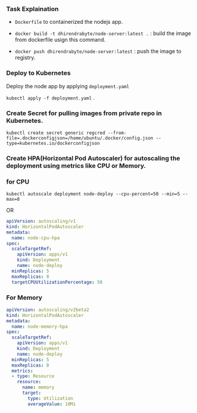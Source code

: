 ### Task Explaination

* `Dockerfile` to containerized the nodejs app.

* ` docker build -t dhirendrabyte/node-server:latest . ` : build the image from dockerfile usign this command.

* ` docker push dhirendrabyte/node-server:latest ` : push the image to registry.

### Deploy to Kubernetes

Deploy the node app by applying `deployment.yaml`

 `kubectl apply -f deployment.yaml` .

### Create  Secret for pulling images from private repo in Kubernetes.

` kubectl create secret generic regcred --from-file=.dockerconfigjson=/home/ubuntu/.docker/config.json --type=kubernetes.io/dockerconfigjson `


### Create HPA(Horizontal Pod Autoscaler) for autoscaling the deployment using metrics like CPU or Memory.

### for CPU
` kubectl autoscale deployment node-deploy --cpu-percent=50 --min=5 --max=8 `

OR

```yaml
apiVersion: autoscaling/v1
kind: HorizontalPodAutoscaler
metadata:
  name: node-cpu-hpa
spec:
  scaleTargetRef:
    apiVersion: apps/v1
    kind: Deployment
    name: node-deploy
  minReplicas: 5
  maxReplicas: 8
  targetCPUUtilizationPercentage: 50
```




### For Memory

```yaml
apiVersion: autoscaling/v2beta2 
kind: HorizontalPodAutoscaler
metadata:
  name: node-memory-hpa 
spec:
  scaleTargetRef:
    apiVersion: apps/v1 
    kind: Deployment 
    name: node-deploy
  minReplicas: 5
  maxReplicas: 8 
  metrics: 
  - type: Resource
    resource:
      name: memory 
      target:
        type: Utilization 
        averageValue: 10Mi
```        